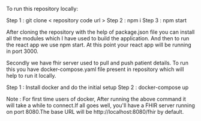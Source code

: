To run this repository locally:

Step 1 : git clone < repository code url >
Step 2 : npm i
Step 3 : npm start

After cloning the repository with the help of package.json file you can install all the modules which I have used to build the application. And then to run the react app we use npm start. At this point your react app will be running in port 3000.

Secondly we have fhir server used to pull and push patient details. To run this you have docker-compose.yaml file present in repository which will help to run it locally.

Step 1 : Install docker and do the initial setup
Step 2 : docker-compose up

Note : For first time users of docker, After running the above command it will take a while to connect.If all goes well, you'll have a FHIR server running on port 8080.The base URL will be
http://localhost:8080/fhir by default.

